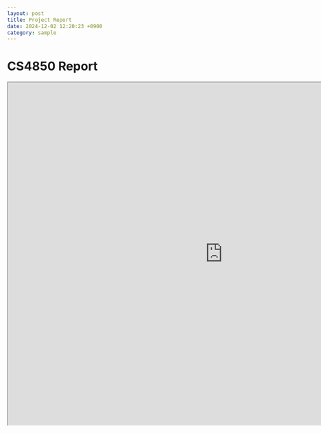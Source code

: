 ```yaml
---
layout: post
title: Project Report
date: 2024-12-02 12:20:23 +0900
category: sample
---
```


# CS4850 Report

<iframe src="https://drive.google.com/file/d/1TH9PHhbIsWsJoXg2FXUnNLXYAaWkl-yS/preview" width="1000" height="800"></iframe>
